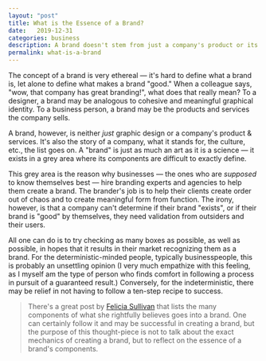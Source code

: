 ```yaml
---
layout: "post"
title: What is the Essence of a Brand?
date:   2019-12-31
categories: business
description: A brand doesn't stem from just a company's product or its design. On the contrary, a company's product and design are just expressions of a company's "brand." In this post we'll explore the make-up of a brand.
permalink: what-is-a-brand
---
```


The concept of a brand is very ethereal — it's hard to define what a brand is, let alone to define what makes a brand "good." When a colleague says, "wow, that company has great branding!", what does that really mean? To a designer, a brand may be analogous to cohesive and meaningful graphical identity. To a business person, a brand may be the products and services the company sells.

A brand, however, is neither _just_ graphic design or a company's product & services. It's also the story of a company, what it stands for, the culture, etc., the list goes on. A "brand" is just as much an art as it is a science — it exists in a grey area where its components are difficult to exactly define.

This grey area is the reason why businesses — the ones who are _supposed_ to know themselves best — hire branding experts and agencies to help them create a brand. The brander's job is to help their clients create order out of chaos and to create meaningful form from function. The irony, however, is that a company can't determine if their brand "exists", or if their brand is "good" by themselves, they need validation from outsiders and their users.

All one can do is to try checking as many boxes as possible, as well as possible, in hopes that it results in their market recognizing them as a brand. For the deterministic-minded people, typically businesspeople, this is probably an unsettling opinion (I very much empathize with this feeling, as I myself am the type of person who finds comfort in following a process in pursuit of a guaranteed result.) Conversely, for the indeterministic, there may be relief in not having to follow a ten-step recipe to success.

> There's a great post by [Felicia Sullivan](https://medium.com/s/how-to-build-a-brand/lets-talk-about-how-to-build-a-brand-543b2dfbc4f5) that lists the many components of what she rightfully believes goes into a brand. One can certainly follow it and may be successful in creating a brand, but the purpose of this thought-piece is not to talk about the exact mechanics of creating a brand, but to reflect on the essence of a brand's components.
